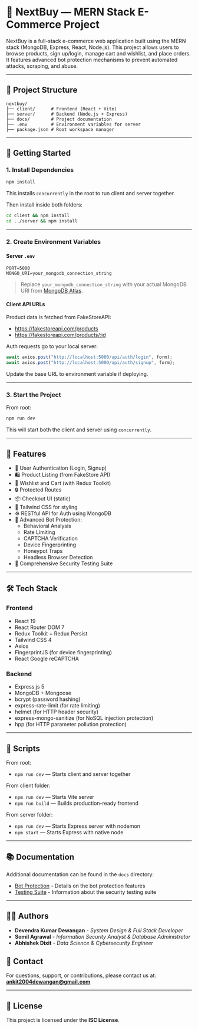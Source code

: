 # 🛒 NextBuy — MERN Stack E-Commerce Project

NextBuy is a full-stack e-commerce web application built using the MERN stack (MongoDB, Express, React, Node.js). This project allows users to browse products, sign up/login, manage cart and wishlist, and place orders. It features advanced bot protection mechanisms to prevent automated attacks, scraping, and abuse.

---

## 📁 Project Structure

```
nextbuy/
├── client/      # Frontend (React + Vite)
├── server/      # Backend (Node.js + Express)
├── docs/        # Project documentation
├── .env         # Environment variables for server
├── package.json # Root workspace manager
```

---

## 🚀 Getting Started

### 1. Install Dependencies

```bash
npm install
```

This installs `concurrently` in the root to run client and server together.

Then install inside both folders:

```bash
cd client && npm install
cd ../server && npm install
```

---

### 2. Create Environment Variables

#### Server `.env`

```env
PORT=5000
MONGO_URI=your_mongodb_connection_string
```

> Replace `your_mongodb_connection_string` with your actual MongoDB URI from [MongoDB Atlas](https://www.mongodb.com/cloud/atlas).

#### Client API URLs

Product data is fetched from FakeStoreAPI:

- https://fakestoreapi.com/products
- https://fakestoreapi.com/products/:id

Auth requests go to your local server:

```js
await axios.post("http://localhost:5000/api/auth/login", form);
await axios.post("http://localhost:5000/api/auth/signup", form);
```

Update the base URL to environment variable if deploying.

---

### 3. Start the Project

From root:

```bash
npm run dev
```

This will start both the client and server using `concurrently`.

---

## 🧪 Features

- 🔐 User Authentication (Login, Signup)
- 🛍️ Product Listing (from FakeStore API)
- 💖 Wishlist and Cart (with Redux Toolkit)
- 🔒 Protected Routes
- 📦 Checkout UI (static)
- 🎨 Tailwind CSS for styling
- ⚙️ RESTful API for Auth using MongoDB
- 🤖 Advanced Bot Protection:
  - Behavioral Analysis
  - Rate Limiting
  - CAPTCHA Verification
  - Device Fingerprinting
  - Honeypot Traps
  - Headless Browser Detection
- 🧪 Comprehensive Security Testing Suite

---

## 🛠️ Tech Stack

### Frontend

- React 19
- React Router DOM 7
- Redux Toolkit + Redux Persist
- Tailwind CSS 4
- Axios
- FingerprintJS (for device fingerprinting)
- React Google reCAPTCHA

### Backend

- Express.js 5
- MongoDB + Mongoose
- bcrypt (password hashing)
- express-rate-limit (for rate limiting)
- helmet (for HTTP header security)
- express-mongo-sanitize (for NoSQL injection protection)
- hpp (for HTTP parameter pollution protection)

---

## 📄 Scripts

From root:

- `npm run dev` — Starts client and server together

From client folder:

- `npm run dev` — Starts Vite server
- `npm run build` — Builds production-ready frontend

From server folder:

- `npm run dev` — Starts Express server with nodemon
- `npm start` — Starts Express with native node

---

## 📚 Documentation

Additional documentation can be found in the `docs` directory:

- [Bot Protection](./docs/BOT_PROTECTION.md) - Details on the bot protection features
- [Testing Suite](./docs/TESTING.md) - Information about the security testing suite

---

## 👨‍💻 Authors

- **Devendra Kumar Dewangan** - *System Design & Full Stack Developer*
- **Somil Agrawal** - *Information Security Analyst & Database Administrator*
- **Abhishek Dixit** - *Data Science & Cybersecurity Engineer*

## 📧 Contact

For questions, support, or contributions, please contact us at:
**ankit2004dewangan@gmail.com**

---

## 📄 License

This project is licensed under the **ISC License**.
